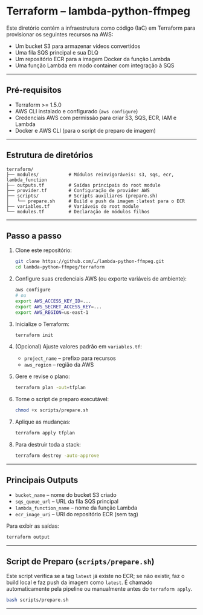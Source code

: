 # Terraform – lambda-python-ffmpeg

Este diretório contém a infraestrutura como código (IaC) em Terraform para provisionar os seguintes recursos na AWS:

- Um bucket S3 para armazenar vídeos convertidos  
- Uma fila SQS principal e sua DLQ  
- Um repositório ECR para a imagem Docker da função Lambda  
- Uma função Lambda em modo container com integração à SQS  

---

## Pré-requisitos

- Terraform >= 1.5.0  
- AWS CLI instalado e configurado (`aws configure`)  
- Credenciais AWS com permissão para criar S3, SQS, ECR, IAM e Lambda  
- Docker e AWS CLI (para o script de preparo de imagem)  

---

## Estrutura de diretórios

```text
terraform/
├── modules/           # Módulos reinvigoráveis: s3, sqs, ecr, lambda_function
├── outputs.tf         # Saídas principais do root module
├── provider.tf        # Configuração de provider AWS
├── scripts/           # Scripts auxiliares (prepare.sh)
│   └── prepare.sh     # Build e push da imagem :latest para o ECR
├── variables.tf       # Variáveis do root module
└── modules.tf         # Declaração de módulos filhos
```

---

## Passo a passo

1. Clone este repositório:
   ```bash
   git clone https://github.com/…/lambda-python-ffmpeg.git
   cd lambda-python-ffmpeg/terraform
   ```

2. Configure suas credenciais AWS (ou exporte variáveis de ambiente):
   ```bash
   aws configure
   # ou
   export AWS_ACCESS_KEY_ID=...
   export AWS_SECRET_ACCESS_KEY=...
   export AWS_REGION=us-east-1
   ```

3. Inicialize o Terraform:
   ```bash
   terraform init
   ```

4. (Opcional) Ajuste valores padrão em `variables.tf`:
   - `project_name` – prefixo para recursos  
   - `aws_region`    – região da AWS  

5. Gere e revise o plano:
   ```bash
   terraform plan -out=tfplan
   ```

6. Torne o script de preparo executável:
    ```bash
    chmod +x scripts/prepare.sh
    ```

7. Aplique as mudanças:
   ```bash
   terraform apply tfplan
   ```

8. Para destruir toda a stack:
   ```bash
   terraform destroy -auto-approve
   ```

---

## Principais Outputs

- `bucket_name`          – nome do bucket S3 criado  
- `sqs_queue_url`        – URL da fila SQS principal  
- `lambda_function_name` – nome da função Lambda  
- `ecr_image_uri`        – URI do repositório ECR (sem tag)  

Para exibir as saídas:
```bash
terraform output
```

---

## Script de Preparo (`scripts/prepare.sh`)

Este script verifica se a tag `latest` já existe no ECR; se não existir, faz o build local e faz push da imagem como `latest`. É chamado automaticamente pela pipeline ou manualmente antes do `terraform apply`.

```bash
bash scripts/prepare.sh
```

---